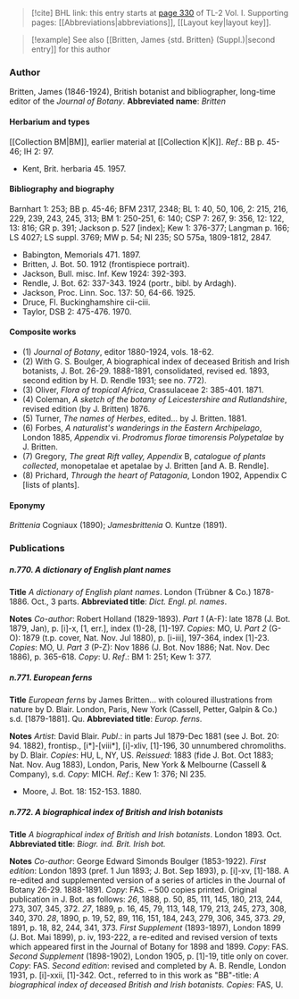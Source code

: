 > [!cite] BHL link: this entry starts at [page 330](https://www.biodiversitylibrary.org/page/33120461) of TL-2 Vol. I.
> Supporting pages: [[Abbreviations|abbreviations]], [[Layout key|layout key]].

> [!example] See also [[Britten, James {std. Britten} (Suppl.)|second entry]] for this author

### Author

Britten, James (1846-1924), British botanist and bibliographer, long-time editor of the *Journal of Botany*. 
**Abbreviated name**: *Britten*

#### Herbarium and types

[[Collection BM|BM]], earlier material at [[Collection K|K]].
*Ref*.: BB p. 45-46; IH 2: 97.
- Kent, Brit. herbaria 45. 1957.

#### Bibliography and biography

Barnhart 1: 253; BB p. 45-46; BFM 2317, 2348; BL 1: 40, 50, 106, 2: 215, 216, 229, 239, 243, 245, 313; BM 1: 250-251, 6: 140; CSP 7: 267, 9: 356, 12: 122, 13: 816; GR p. 391; Jackson p. 527 \[index\]; Kew 1: 376-377; Langman p. 166; LS 4027; LS suppl. 3769; MW p. 54; NI 235; SO 575a, 1809-1812, 2847.
- Babington, Memorials 471. 1897.
- Britten, J. Bot. 50. 1912 (frontispiece portrait).
- Jackson, Bull. misc. Inf. Kew 1924: 392-393.
- Rendle, J. Bot. 62: 337-343. 1924 (portr., bibl. by Ardagh).
- Jackson, Proc. Linn. Soc. 137: 50, 64-66. 1925.
- Druce, Fl. Buckinghamshire cii-ciii.
- Taylor, DSB 2: 475-476. 1970.

#### Composite works

- (1) *Journal of Botany*, editor 1880-1924, vols. 18-62.
- (2) With G. S. Boulger, A biographical index of deceased British and Irish botanists, J. Bot. 26-29. 1888-1891, consolidated, revised ed. 1893, second edition by H. D. Rendle 1931; see no. 772).
- (3) Oliver, *Flora of tropical Africa*, Crassulaceae 2: 385-401. 1871.
- (4) Coleman, *A sketch of the botany of Leicestershire and Rutlandshire*, revised edition (by J. Britten) 1876.
- (5) Turner, *The names of Herbes*, edited... by J. Britten. 1881.
- (6) Forbes, *A naturalist's wanderings in the Eastern Archipelago*, London 1885, *Appendix* vi. *Prodromus florae timorensis Polypetalae* by J. Britten.
- (7) Gregory, *The great Rift valley, Appendix* B, *catalogue of plants collected*, monopetalae et apetalae by J. Britten \[and A. B. Rendle\].
- (8) Prichard, *Through the heart of Patagonia*, London 1902, Appendix C \[lists of plants\].

#### Eponymy

*Brittenia* Cogniaux (1890); *Jamesbrittenia* O. Kuntze (1891).

### Publications

##### n.770. A dictionary of English plant names

**Title**
*A dictionary of English plant names*. London (Trübner & Co.) 1878-1886. Oct., 3 parts.
**Abbreviated title**: *Dict. Engl. pl. names*.

**Notes**
*Co-author*: Robert Holland (1829-1893).
*Part 1* (A-F): late 1878 (J. Bot. 1879, Jan), p. \[i\]-x, \[1, err.\], index (1)-28, \[1\]-197.
*Copies*: MO, U.
*Part 2* (G-O): 1879 (t.p. cover, Nat. Nov. Jul 1880), p. \[i-iii\], 197-364, index \[1\]-23.
*Copies*: MO, U.
*Part 3* (P-Z): Nov 1886 (J. Bot. Nov 1886; Nat. Nov. Dec 1886), p. 365-618. *Copy*: U.
*Ref*.: BM 1: 251; Kew 1: 377.

##### n.771. European ferns

**Title**
*European ferns* by James Britten... with coloured illustrations from nature by D. Blair. London, Paris, New York (Cassell, Petter, Galpin & Co.) s.d. \[1879-1881\]. Qu.
**Abbreviated title**: *Europ. ferns*.

**Notes**
*Artist*: David Blair.
*Publ*.: in parts Jul 1879-Dec 1881 (see J. Bot. 20: 94. 1882), frontisp., \[i\*\]-\[viii\*\], \[i\]-xliv, \[1\]-196, 30 unnumbered chromoliths. by D. Blair. *Copies*: HU, L, NY, US.
*Reissued*: 1883 (fide J. Bot. Oct 1883; Nat. Nov. Aug 1883), London, Paris, New York & Melbourne (Cassell & Company), s.d. *Copy*: MICH.
*Ref*.: Kew 1: 376; NI 235.
- Moore, J. Bot. 18: 152-153. 1880.

##### n.772. A biographical index of British and Irish botanists

**Title**
*A biographical index of British and Irish botanists*. London 1893. Oct.
**Abbreviated title**: *Biogr. ind. Brit. Irish bot.*

**Notes**
*Co-author*: George Edward Simonds Boulger (1853-1922).
*First edition*: London 1893 (pref. 1 Jun 1893; J. Bot. Sep 1893), p. \[i\]-xv, \[1\]-188. A re-edited and supplemented version of a series of articles in the Journal of Botany 26-29. 1888-1891. *Copy*: FAS. – 500 copies printed.
Original publication in J. Bot. as follows:
*26*, 1888, p. 50, 85, 111, 145, 180, 213, 244, 273, 307, 345, 372.
*27*, 1889, p. 16, 45, 79, 113, 148, 179, 213, 245, 273, 308, 340, 370.
*28*, 1890, p. 19, 52, 89, 116, 151, 184, 243, 279, 306, 345, 373.
*29*, 1891, p. 18, 82, 244, 341, 373.
*First Supplement* (1893-1897), London 1899 (J. Bot. Mai 1899), p. iv, 193-222, a re-edited and revised version of texts which appeared first in the Journal of Botany for 1898 and 1899. *Copy*: FAS.
*Second Supplement* (1898-1902), London 1905, p. \[1\]-19, title only on cover. *Copy*: FAS.
*Second edition*: revised and completed by A. B. Rendle, London 1931, p. \[i\]-xxii, \[1\]-342. Oct., referred to in this work as "BB"-title: *A biographical index of deceased British and Irish botanists. Copies*: FAS, U.

